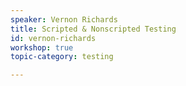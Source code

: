 ```yaml
---
speaker: Vernon Richards
title: Scripted & Nonscripted Testing
id: vernon-richards
workshop: true
topic-category: testing

---
```

